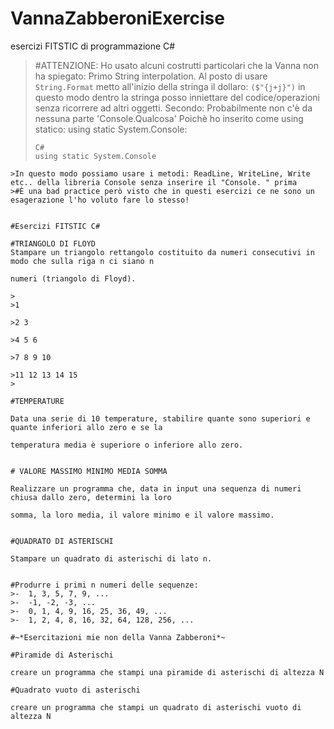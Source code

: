 
# VannaZabberoniExercise
esercizi FITSTIC di programmazione C#

> #ATTENZIONE:
>Ho usato alcuni costrutti particolari che la Vanna non ha spiegato:
>Primo String interpolation. Al posto di usare ```String.Format``` metto all'inizio della stringa il dollaro: ```($"{j+j}")``` in questo modo dentro la stringa posso inniettare del codice/operazioni senza ricorrere ad altri oggetti.
>Secondo: Probabilmente non c'è da nessuna parte 'Console.Qualcosa' Poichè ho inserito come using statico: using static System.Console:
>```
>C# 
>using static System.Console
```
>In questo modo possiamo usare i metodi: ReadLine, WriteLine, Write etc.. della libreria Console senza inserire il "Console. " prima
>#È una bad practice però visto che in questi esercizi ce ne sono un esagerazione l'ho voluto fare lo stesso!


#Esercizi FITSTIC C# 

#TRIANGOLO DI FLOYD
Stampare un triangolo rettangolo costituito da numeri consecutivi in modo che sulla riga n ci siano n

numeri (triangolo di Floyd).

>
>1

>2 3

>4 5 6

>7 8 9 10

>11 12 13 14 15
>

#TEMPERATURE

Data una serie di 10 temperature, stabilire quante sono superiori e quante inferiori allo zero e se la

temperatura media è superiore o inferiore allo zero.


# VALORE MASSIMO MINIMO MEDIA SOMMA

Realizzare un programma che, data in input una sequenza di numeri chiusa dallo zero, determini la loro

somma, la loro media, il valore minimo e il valore massimo.


#QUADRATO DI ASTERISCHI

Stampare un quadrato di asterischi di lato n.


#Produrre i primi n numeri delle sequenze:
>-	1, 3, 5, 7, 9, ...
>-	-1, -2, -3, ...
>-	0, 1, 4, 9, 16, 25, 36, 49, ...
>-	1, 2, 4, 8, 16, 32, 64, 128, 256, ... 

#~*Esercitazioni mie non della Vanna Zabberoni*~

#Piramide di Asterischi

creare un programma che stampi una piramide di asterischi di altezza N

#Quadrato vuoto di asterischi

creare un programma che stampi un quadrato di asterischi vuoto di altezza N
